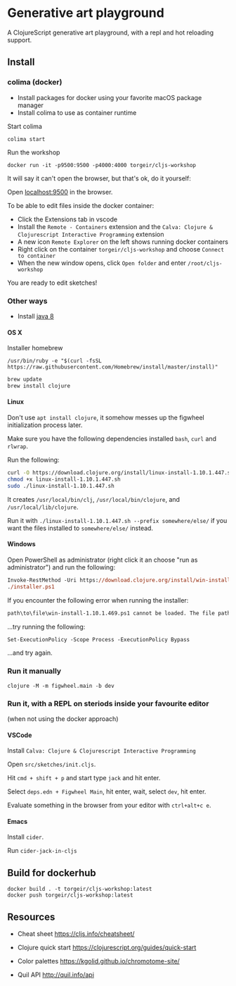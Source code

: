 # Generative art playground

A ClojureScript generative art playground, with a repl and hot reloading support.


## Install

### colima (docker)

- Install packages for docker using your favorite macOS package manager
- Install colima to use as container runtime

Start colima

```
colima start
```

Run the workshop

```
docker run -it -p9500:9500 -p4000:4000 torgeir/cljs-workshop
```

It will say it can't open the browser, but that's ok, do it yourself:

Open [localhost:9500](http://localhost:9500) in the browser.

To be able to edit files inside the docker container:

- Click the Extensions tab in vscode
- Install the `Remote - Containers` extension and the `Calva: Clojure & Clojurescript Interactive Programming` extension
- A new icon `Remote Explorer` on the left shows running docker containers
- Right click on the container `torgeir/cljs-workshop` and choose `Connect to container`
- When the new window opens, click `Open folder` and enter `/root/cljs-workshop`

You are ready to edit sketches!

### Other ways

- Install [java 8](https://adoptopenjdk.net/)

#### OS X
Installer homebrew

```
/usr/bin/ruby -e "$(curl -fsSL https://raw.githubusercontent.com/Homebrew/install/master/install)"
```

```sh
brew update
brew install clojure
```

#### Linux

Don't use `apt install clojure`, it somehow messes up the figwheel initialization process later.

Make sure you have the following dependencies installed `bash`, `curl` and `rlwrap`.

Run the following:

```sh
curl -O https://download.clojure.org/install/linux-install-1.10.1.447.sh
chmod +x linux-install-1.10.1.447.sh
sudo ./linux-install-1.10.1.447.sh
```

It creates `/usr/local/bin/clj`, `/usr/local/bin/clojure`, and `/usr/local/lib/clojure`.

Run it with `./linux-install-1.10.1.447.sh --prefix somewhere/else/` if you want the files installed to `somewhere/else/` instead.

#### Windows

Open PowerShell as administrator (right click it an choose "run as administrator") and run the following:

```ps
Invoke-RestMethod -Uri https://download.clojure.org/install/win-install-1.10.1.469.ps1 -OutFile installer.ps1
./installer.ps1
```

If you encounter the following error when running the installer:
```sh
path\to\file\win-install-1.10.1.469.ps1 cannot be loaded. The file path\to\file\win-install-1.10.1.469.ps1 is not digitally signed.
```

...try running the following:
```ps
Set-ExecutionPolicy -Scope Process -ExecutionPolicy Bypass
```

...and try again.

### Run it manually

`clojure -M -m figwheel.main -b dev`

### Run it, with a REPL on steriods inside your favourite editor

(when not using the docker approach)

#### VSCode

Install `Calva: Clojure & Clojurescript Interactive Programming`

Open `src/sketches/init.cljs`.

Hit `cmd + shift + p` and start type `jack` and hit enter.

Select `deps.edn + Figwheel Main`, hit enter, wait, select `dev`, hit enter.

Evaluate something in the browser from your editor with `ctrl+alt+c e`.

#### Emacs

Install `cider`.

Run `cider-jack-in-cljs`

## Build for dockerhub

```
docker build . -t torgeir/cljs-workshop:latest
docker push torgeir/cljs-workshop:latest
```

## Resources

- Cheat sheet
https://cljs.info/cheatsheet/

- Clojure quick start
https://clojurescript.org/guides/quick-start

- Color palettes
https://kgolid.github.io/chromotome-site/

- Quil API http://quil.info/api
